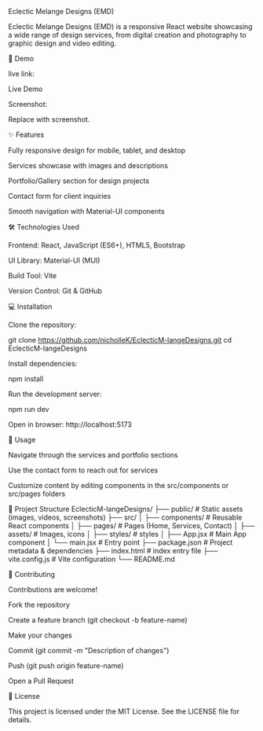 Eclectic Melange Designs (EMD)

Eclectic Melange Designs (EMD) is a responsive React website showcasing a wide range of design services, from digital creation and photography to graphic design and video editing.

🚀 Demo

live link:

Live Demo

Screenshot:


Replace with screenshot.

✨ Features

Fully responsive design for mobile, tablet, and desktop

Services showcase with images and descriptions

Portfolio/Gallery section for design projects

Contact form for client inquiries

Smooth navigation with Material-UI components

🛠 Technologies Used

Frontend: React, JavaScript (ES6+), HTML5, Bootstrap

UI Library: Material-UI (MUI)

Build Tool: Vite

Version Control: Git & GitHub

💻 Installation

Clone the repository:

git clone https://github.com/nicholleK/EclecticM-langeDesigns.git
cd EclecticM-langeDesigns


Install dependencies:

npm install


Run the development server:

npm run dev


Open in browser: http://localhost:5173

🧩 Usage

Navigate through the services and portfolio sections

Use the contact form to reach out for services

Customize content by editing components in the src/components or src/pages folders


📁 Project Structure
EclecticM-langeDesigns/
├── public/                  # Static assets (images, videos, screenshots)
├── src/
│   ├── components/          # Reusable React components
│   ├── pages/               # Pages (Home, Services, Contact)
│   ├── assets/              # Images, icons
│   ├── styles/  		     # styles
│   ├── App.jsx              # Main App component
│   └── main.jsx             # Entry point
├── package.json             # Project metadata & dependencies
├── index.html           	 # index entry file
├── vite.config.js           # Vite configuration
└── README.md

🤝 Contributing

Contributions are welcome!

Fork the repository

Create a feature branch (git checkout -b feature-name)

Make your changes

Commit (git commit -m "Description of changes")

Push (git push origin feature-name)

Open a Pull Request

📜 License

This project is licensed under the MIT License. See the LICENSE
 file for details.
